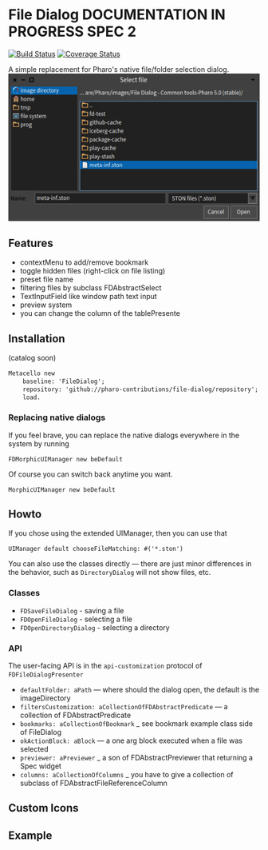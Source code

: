 # File Dialog DOCUMENTATION IN PROGRESS SPEC 2 
[![Build Status](https://travis-ci.org/pharo-contributions/file-dialog.svg?branch=master)](https://travis-ci.org/pharo-contributions/file-dialog) [![Coverage Status](https://coveralls.io/repos/github/pharo-contributions/file-dialog/badge.svg)](https://coveralls.io/github/pharo-contributions/file-dialog)

A simple replacement for Pharo's native file/folder selection dialog.
![](figures/file-dialog-3.png)






## Features

* contextMenu to add/remove bookmark
* toggle hidden files (right-click on file listing)
* preset file name
* filtering files by subclass FDAbstractSelect
* TextInputField like window path text input
* preview system
* you can change the column of the tablePresente

## Installation

(catalog soon)

```st
Metacello new
	baseline: 'FileDialog';
	repository: 'github://pharo-contributions/file-dialog/repository';
	load.
```

### Replacing native dialogs

If you feel brave, you can replace the native dialogs everywhere in the system by running

```st
FDMorphicUIManager new beDefault
```

Of course you can switch back anytime you want.

```st
MorphicUIManager new beDefault
```

## Howto

If you chose using the extended UIManager, then you can use that

```st
UIManager default chooseFileMatching: #('*.ston')
```

You can also use the classes directly — there are just minor differences in the behavior, such as `DirectoryDialog` will not show files, etc.

### Classes

* `FDSaveFileDialog` - saving a file
* `FDOpenFileDialog` - selecting a file
* `FDOpenDirectoryDialog` - selecting a directory

### API

The user-facing API is in the `api-customization` protocol of `FDFileDialogPresenter`

* `defaultFolder: aPath` — where should the dialog open, the default is the imageDirectory
* `filtersCustomization: aCollectionOfFDAbstractPredicate` — a collection of FDAbstractPredicate
* `bookmarks: aCollectionOfBookmark` _ see bookmark example class side of FileDialog
* `okActionBlock: aBlock` — a one arg block executed when a file was selected
* `previewer: aPreviewer` _ a son of FDAbstractPreviewer that returning a Spec widget 
* `columns: aCollectionOfColumns` _ you have to give a collection of subclass of FDAbstractFileReferenceColumn

## Custom Icons



## Example




